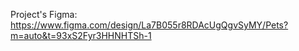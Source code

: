 Project's Figma: https://www.figma.com/design/La7B055r8RDAcUgQgvSyMY/Pets?m=auto&t=93xS2Fyr3HHNHTSh-1